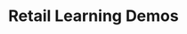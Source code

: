 ---
displayOrder: 4
projectType: 'ux'
title: 'Retail Learning Demos'
description: 'Design of a service for instruction design and modules to make a brand agnostic customer retail demos.'
thumb: 'austin-distel-rxpThOwuVgE-unsplash.jpg'
hero:
  file: 'austin-distel-rxpThOwuVgE-unsplash.jpg'
  alt: 'Man teaching a small group in a company setting'
heroOrientation: 'vertical'
color: '#f94144'
sections:
  - type: 'two-column'
    variant: 'left'
    subtitle: 'Instructional Design'
    description: 'The initial requirements for this project were hard to reach. The contact wanted a clickable prototype that can be shared easily with audio and video. Not every prototyping tool can support all of those requirements. I decided that the project will use Figma so I can have playable gifs with a completely interactable prototype.'
    image:
      file: 'elearning-demo-two.png'
      alt: 'Two mobile phones with retail demo pages'
  - type: 'key-image'
    slug: 'final-designs'
    subtitle: 'Final Designs'
    image:
      file: 'elearning-demo-three.png'
      alt: 'Three mobile phones with retail demo pages and uiz questions'
---